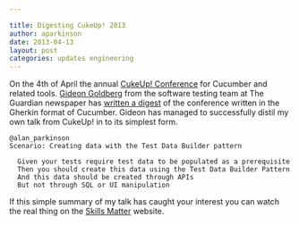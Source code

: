 ```yaml
---

title: Digesting CukeUp! 2013
author: aparkinson
date: 2013-04-13
layout: post
categories: updates engineering
---
```


On the 4th of April the annual [CukeUp! Conference](http://skillsmatter.com/event/java-jee/cukeup-2013) for Cucumber and related tools. [Gideon Goldberg](http://www.guardian.co.uk/profile/gideon-goldberg) from the software 
testing team at The Guardian newspaper has [written a digest](http://www.guardian.co.uk/info/developer-blog/2013/apr/10/cukeup-2013-conference-digest-gherkin-bdd) of the 
conference written in the Gherkin format of Cucumber. Gideon has managed to successfully distil my own talk from CukeUp! in to its simplest form.


    
    @alan_parkinson
    Scenario: Creating data with the Test Data Builder pattern

      Given your tests require test data to be populated as a prerequisite
      Then you should create this data using the Test Data Builder Pattern
      And this data should be created through APIs
      But not through SQL or UI manipulation

If this simple summary of my talk has caught your interest you can watch the real thing on the [Skills Matter](http://skillsmatter.com/podcast/java-jee/creating-data-with-the-test-data-builder-pattern) website.